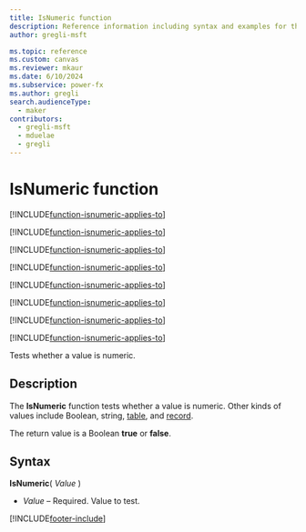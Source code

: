 ```yaml
---
title: IsNumeric function
description: Reference information including syntax and examples for the IsNumeric function.
author: gregli-msft

ms.topic: reference
ms.custom: canvas
ms.reviewer: mkaur
ms.date: 6/10/2024
ms.subservice: power-fx
ms.author: gregli
search.audienceType:
  - maker
contributors:
  - gregli-msft
  - mduelae
  - gregli
---
```


# IsNumeric function

[!INCLUDE[function-isnumeric-applies-to](includes/function-isnumeric-applies-to.md)]

[!INCLUDE[function-isnumeric-applies-to](includes/function-isnumeric-applies-to.md)]

[!INCLUDE[function-isnumeric-applies-to](includes/function-isnumeric-applies-to.md)]

[!INCLUDE[function-isnumeric-applies-to](includes/function-isnumeric-applies-to.md)]

[!INCLUDE[function-isnumeric-applies-to](includes/function-isnumeric-applies-to.md)]

[!INCLUDE[function-isnumeric-applies-to](includes/function-isnumeric-applies-to.md)]

[!INCLUDE[function-isnumeric-applies-to](includes/function-isnumeric-applies-to.md)]

[!INCLUDE[function-isnumeric-applies-to](includes/function-isnumeric-applies-to.md)]



Tests whether a value is numeric.

## Description

The **IsNumeric** function tests whether a value is numeric. Other kinds of values include Boolean, string, [table](/power-apps/maker/canvas-apps/working-with-tables), and [record](/power-apps/maker/canvas-apps/working-with-tables#records).

The return value is a Boolean **true** or **false**.

## Syntax

**IsNumeric**( _Value_ )

- _Value_ – Required. Value to test.

[!INCLUDE[footer-include](../../includes/footer-banner.md)]








